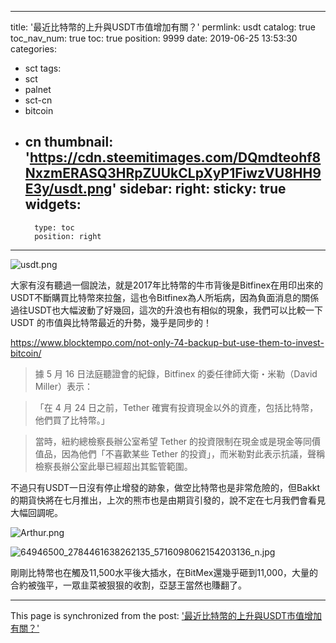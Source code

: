 
---
title: '最近比特幣的上升與USDT市值增加有關？'
permlink: usdt
catalog: true
toc_nav_num: true
toc: true
position: 9999
date: 2019-06-25 13:53:30
categories:
- sct
tags:
- sct
- palnet
- sct-cn
- bitcoin
- cn
thumbnail: 'https://cdn.steemitimages.com/DQmdteohf8NxzmERASQ3HRpZUUkCLpXyP1FiwzVU8HH9E3y/usdt.png'
sidebar:
    right:
        sticky: true
widgets:
    -
        type: toc
        position: right
---


![usdt.png](https://cdn.steemitimages.com/DQmdteohf8NxzmERASQ3HRpZUUkCLpXyP1FiwzVU8HH9E3y/usdt.png)

大家有沒有聽過一個說法，就是2017年比特幣的牛市背後是Bitfinex在用印出來的USDT不斷購買比特幣來拉盤，這也令Bitfinex為人所垢病，因為負面消息的關係過往USDT也大幅波動了好幾回，這次的升浪也有相似的現象，我們可以比較一下USDT 的市值與比特幣最近的升勢，幾乎是同步的！

https://www.blocktempo.com/not-only-74-backup-but-use-them-to-invest-bitcoin/



> 據 5 月 16 日法庭聽證會的紀錄，Bitfinex 的委任律師大衛・米勒（David Miller）表示：

>「在 4 月 24 日之前，Tether 確實有投資現金以外的資產，包括比特幣，他們買了比特幣。」

> 當時，紐約總檢察長辦公室希望 Tether 的投資限制在現金或是現金等同價值品，因為他們「不喜歡某些 Tether 的投資」，而米勒對此表示抗議，聲稱檢察長辦公室此舉已經超出其監管範圍。

不過只有USDT一日沒有停止增發的跡象，做空比特幣也是非常危險的，但Bakkt的期貨快將在七月推出，上次的熊市也是由期貨引發的，說不定在七月我們會看見大幅回調呢。

![Arthur.png](https://cdn.steemitimages.com/DQmRuqoD5RXZgt4jSD7jbVsvPfJ9eFkKKuAN2F9CY5sukoR/Arthur.png)

![64946500_2784461638262135_5716098062154203136_n.jpg](https://cdn.steemitimages.com/DQmYrKm54bhp2jq5yCT1ZHkPWU61cHjeD33HVzs6De2h7ba/64946500_2784461638262135_5716098062154203136_n.jpg)

剛剛比特幣也在觸及11,500水平後大插水，在BitMex還幾乎砸到11,000，大量的合約被強平，一眾韭菜被狠狠的收割，亞瑟王當然也賺翻了。

- - -

This page is synchronized from the post: ['最近比特幣的上升與USDT市值增加有關？'](https://steemit.com/@htliao/usdt)

